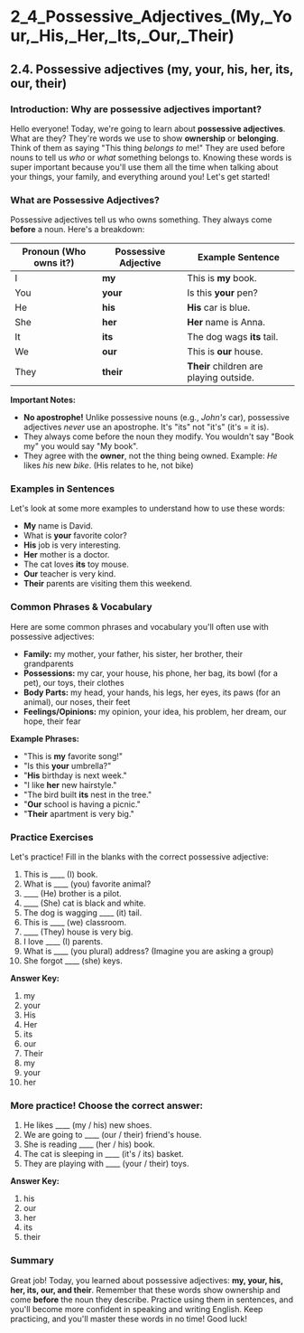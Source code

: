 # 2_4_Possessive_Adjectives_(My,_Your,_His,_Her,_Its,_Our,_Their)

## 2.4. Possessive adjectives (my, your, his, her, its, our, their)

### Introduction: Why are possessive adjectives important?

Hello everyone! Today, we're going to learn about **possessive adjectives**. What are they? They're words we use to show **ownership** or **belonging**. Think of them as saying "This thing *belongs to* me!" They are used before nouns to tell us *who* or *what* something belongs to. Knowing these words is super important because you'll use them all the time when talking about your things, your family, and everything around you! Let's get started!

### What are Possessive Adjectives?

Possessive adjectives tell us who owns something. They always come **before** a noun. Here's a breakdown:

| Pronoun (Who owns it?) | Possessive Adjective | Example Sentence                           |
|-----------------------|-----------------------|---------------------------------------------|
| I                      | **my**                 | This is **my** book.                        |
| You                    | **your**               | Is this **your** pen?                         |
| He                     | **his**                | **His** car is blue.                          |
| She                    | **her**                | **Her** name is Anna.                         |
| It                     | **its**                | The dog wags **its** tail.                     |
| We                     | **our**                | This is **our** house.                       |
| They                   | **their**              | **Their** children are playing outside.        |

**Important Notes:**

*   **No apostrophe!** Unlike possessive nouns (e.g., *John's* car), possessive adjectives *never* use an apostrophe. It's "its" not "it's" (it's = it is).
*   They always come before the noun they modify. You wouldn't say "Book my" you would say "My book".
*   They agree with the **owner**, not the thing being owned. Example: *He* likes *his* new *bike*. (His relates to he, not bike)

### Examples in Sentences

Let's look at some more examples to understand how to use these words:

*   **My** name is David.
*   What is **your** favorite color?
*   **His** job is very interesting.
*   **Her** mother is a doctor.
*   The cat loves **its** toy mouse.
*   **Our** teacher is very kind.
*   **Their** parents are visiting them this weekend.

### Common Phrases & Vocabulary

Here are some common phrases and vocabulary you'll often use with possessive adjectives:

*   **Family:** my mother, your father, his sister, her brother, their grandparents
*   **Possessions:** my car, your house, his phone, her bag, its bowl (for a pet), our toys, their clothes
*   **Body Parts:** my head, your hands, his legs, her eyes, its paws (for an animal), our noses, their feet
*   **Feelings/Opinions:** my opinion, your idea, his problem, her dream, our hope, their fear

**Example Phrases:**

*   "This is **my** favorite song!"
*   "Is this **your** umbrella?"
*   "**His** birthday is next week."
*   "I like **her** new hairstyle."
*   "The bird built **its** nest in the tree."
*   "**Our** school is having a picnic."
*   "**Their** apartment is very big."

### Practice Exercises

Let's practice! Fill in the blanks with the correct possessive adjective:

1.  This is ____ (I) book.
2.  What is ____ (you) favorite animal?
3.  ____ (He) brother is a pilot.
4.  ____ (She) cat is black and white.
5.  The dog is wagging ____ (it) tail.
6.  This is ____ (we) classroom.
7.  ____ (They) house is very big.
8.  I love ____ (I) parents.
9.  What is ____ (you plural) address? (Imagine you are asking a group)
10. She forgot ____ (she) keys.

**Answer Key:**

1.  my
2.  your
3.  His
4.  Her
5.  its
6.  our
7.  Their
8.  my
9. your
10. her

### More practice! Choose the correct answer:

1.  He likes ____ (my / his) new shoes.
2.  We are going to ____ (our / their) friend's house.
3.  She is reading ____ (her / his) book.
4.  The cat is sleeping in ____ (it's / its) basket.
5.  They are playing with ____ (your / their) toys.

**Answer Key:**

1. his
2. our
3. her
4. its
5. their

### Summary

Great job! Today, you learned about possessive adjectives: **my, your, his, her, its, our, and their**. Remember that these words show ownership and come **before** the noun they describe. Practice using them in sentences, and you'll become more confident in speaking and writing English. Keep practicing, and you'll master these words in no time! Good luck!
